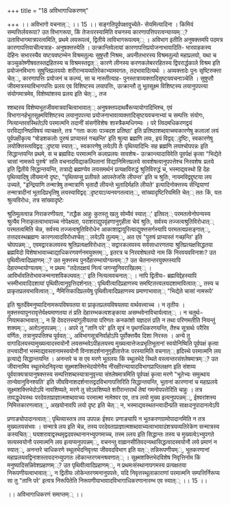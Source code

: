 +++
title = "18 अविभागाधिकरणम्"

+++
।। अविभागो वचनात्् ।। 15 ।। सङ्गतिपूर्वपक्षावुच्येते- सेयमित्यादिना । किमियं सम्पत्तिर्लयरूपा? उत विभागरूपा, किं तेजःपरस्यामिति वचनस्य कारणापत्तिपरत्वन्याय्यम््? उताविभागमात्रपरत्वमिति, प्रथमे लयरूपत्वं, द्वितीये त्वविभागरूपत्वम्् । अविभाग इतीति अनुषक्त्तमपि पदमत्र कारणापत्तिवाचीत्यत्राह- अनुषक्त्तस्येति । उत्क्रान्तिवेलायां कारणापत्तिप्रयोजनाभावादिति- भारवाहकस्य देहिनः सभारस्यैव यष्टयवष्टम्भेन विश्रमतुल्यः सुषुप्तौ निश्रमः, अपनीतभारस्य विश्रमतुल्यो महाप्रलयो, यथा च कञ्चुकोष्णीषवतस्तद्रहितस्य च विश्रमस्तद्वत्् कारणे लीनस्य करणकलेबररहितस्य द्विपरार्द्धकाले विश्रम इति प्रयोजनविभागः सुषुप्तिप्रलययोः शरीरान्वयव्यतिरेकाभ्यामवगतः, तदभावादित्यर्थः । अव्यक्त्तादेः पुनः सृष्टिरुक्त्ता चेत््, कारणापत्तिः प्रयोजनं च कल्प्यं, सा च नास्तीत्याह- पुनस्तत्राव्यक्त्तादिसृष्टयवचनाञ्चेति । सुषुप्तौ जीवमात्रस्याविभागपत्तिः प्रलय एव विशिष्टस्य लयापत्तिः, उत्क्रान्तौ तु भूतसूक्ष्म विशिष्टस्य लयानुपपत्त्या संयोगमात्रमेव, विशेष्यांशस्य प्रलय इति चेत््, तज

श्शब्दस्य विशेष्यभूतजीवमात्रवाचित्वाभावात्् अनुषक्त्तपदाथर्वैरूप्यायोगादिभिश्च, एवं विभागानर्हभूतसूक्ष्मविशिष्टस्य लयानुपपत्त्या प्रयोजनाभावाव्यक्त्तादिसृष्टयवचनाभ्यां च सम्पत्तिः संयोगः, नित्यान्तरवस्थितेऽपि परमात्मनि तदानीं संसर्गविशेषः शास्त्रैकमधिगम्यः । परे त्विदमधिकरणद्वयं परविद्यानिष्ठविषयं व्याचक्षते, तत्र "गताः कलाः पञ्चदश प्रतिष्ठा' इति प्रतिष्ठाशब्दवाच्स्वकारणेषु कलालां लयं पूर्वपक्षीकृत्य "षोडशकलोः पुरुषं प्राप्यास्तं गच्छन्ति' इति श्रुत्या ब्रह्मणि लयः, इयं विद्वद््दृष्टिः, स्वकारणेषु लयोक्त्तिस्त्वविद्वद््दृष्टया स्यात््, स्वकारणेषु लयेऽपि तैः पृथिव्यादिभिः सह ब्रह्मणि लयश्चोपपन्नः इति सिद्धान्तयन्ति प्रथमे, स च ब्रह्मविदः परमात्मनि कलाप्रलयः सावशेषः- उत्क्रान्त्यादाविवेति पूवर्पक्षं कृत्वा "भिद्येते चासां नामरूपे पुरुषे' सति वचनादविद्याकल्पितानां विद्यानिमित्तप्रलये सावशेषत्वानुपपत्तेश्च निरवशेषः प्रलये इति द्वितीये सिद्धान्तयन्ति, तत्राद्ये ब्रह्मण्येव लयसमर्थनं प्रत्यक्षविरुद्धं श्रुतिविरुद्धं च, भस्माद्यवस्थो हि देहः पृथिव्यादिषु लीयमानो दृष्टः, "पृथिव्यप्सु प्रलीयते आपस्तेजसि लीयन्त' इति च श्रुतिः, नायमविद्वद्दृष्टया लय उच्यते, "इन्द्रियाणि तन्मात्रेषु तन्मात्राणि भृतादौ लीयन्ते भूतादिर्महति लीयते' इत्यादिनोक्त्तस्य सेन्द्रियाणां तन्मात्रादीनां भूतादिप्रभृतिषु लयस्याविद्वद््दृष्टयाऽप्यनवगतत्वात््, सांख्यादृष्टिरियमिति चेत्् ततः किं, यतः श्रुत्यविरोधः, तत्र सांख्यादृष्टेः

श्रुतिमूलत्वान्न निराकरणीयता, "तद्धैक आहुः कुतस्तु खलु सोम्यैवं स्यात््' इतिवत्् परमतत्वेनोपन्यस्य श्रुत्यैव निराकृतत्वाभावाच्च नोपेक्ष्यता, पराशराद्युपवृंहणानुगृहीता चेयं श्रुतिः, सर्वस्य तज्जत्वश्रुतिविरोधात्् परमतत्वमिति चेन्न, सर्वस्य तज्जत्वश्रुतिविरोधेन आकाशाद्वायुरित्याद्युक्त्तसर्गस्यापि परमतत्वप्रसङ्गात््, तत्तदवस्थब्रह्मणः कारणत्वादविरोधश्चेत्् लयेऽपि तुल्यम््, अत एव "पुरुषं प्राप्यास्तं गच्छन्ति' इति चोपपन्नम््, एवमद्वारकलयस्य श्रुतिप्रत्यक्षविरोधात्् सद्वारकलयस्य सर्वसाधारणतया श्रुतिप्रत्यक्षसिद्धतया ब्रह्मविदो विशेषाभावाच्चाद्याधिकरणवर्णनमयुक्त्तम््, इतरत्र च निरवशेषलयो नाम किं निरवयवविनाशः? उत पृथिवीत्वादिप्रहाणम््? उत मुक्त्तस्य पुनर्देहारम्भायोग्यत्वम््? उत चेतनान्तरयुक्त्तस्यापि देहारम्भायोग्यत्वम््, न प्रथमः "तदेतदक्षयं नित्यं जगन्सुनिवराखिलम्् । आविर्भावतिरोभावजन्मनाशविकल्पवत््' इति नित्यत्ववचनात्् । नापि द्वितीयः- ब्रह्मविद्देहस्यापि भस्मीभावादिदशायां पृथिवीत्वानुवृत्तिदर्शनात्् पृथिवीत्वादिप्रहाणस्य समष्टितत्त्वलयदशामावित्वात््, तस्य च प्राकृतप्रलयभावित्वात््, नैमित्तिकादिप्रलयेषु पृथिवीत्वादिप्रहाणस्य प्रमाणाभावात्् "भिद्येते चासां नामरूपे'

इति श्रुतर्देवेमनुष्यादिनामरूपविषयतया वा प्राकृतप्रलयविषयतया वार्थवत्त्वाच्च । न तृतीयः । मुक्त्तस्यापुनरावृत्तेर्वक्ष्यमाणतया तं प्रति देहारम्भकत्वशङ्काया असम्भवेनाविचार्यत्वात्् । न चतुर्थः- नियामकाभावात््, न हि देवदत्तस्यांगुलीयतया परिणतः कनकांशो यज्ञदत्तं प्रति न तथा परिणमतीति नियन्तुं शक्यम््, अतोऽनुपपन्नम्् । अपरे तु "तानि परे' इति सूत्रं न पृथगधिकरणयन्ति, तैश्च सूत्रार्थः परैरिव वर्णितः, तत्रानुपपत्तिश्च पूर्ववत््, अविभागसूत्रनिर्वाहोऽपि पूर्वोक्त्तयैव दिशा निरस्तः । अन्ये तु वागादिलयस्यामुख्यत्वादस्वयोनौ लयसम्भवेऽपीहलयस्य मुख्यत्वात्तेजःप्रभृतिभूतानां स्वयोनिष्विति पूर्वपक्षं कृत्वा तन्त्वादीनां भस्माद्यवस्तानामस्वयोनौ विनाशदर्शनानुगृहीतात्तेजः परस्यामिति वचनात्् हृदिस्थे परमात्मनि लय इत्याद्ये सिद्धान्तयन्ति । अनन्तरे च स एव मरणे भूतलयः किं स्थूलभेदे स्थिते वस्त्वन्तरसंश्लेषमात्रम््? उत जीवानामिव स्थूलभेदनिवृत्त्या सूक्ष्मशक्त्तिभेदयोगेनैव नीरक्षीरन्यायादविभागप्राप्तिलक्षण इति संशय्य पूर्ववाक्यत्रायानुषक्त्तस्य सम्पत्तिशब्दस्यात्रानुवृत्त्या संश्लेषमात्रमिति पूर्वपक्षं कृत्वा मरणे "भूतेभ्यः समुत्थाय तान्येवानुविनश्यति' इति जीवविनाशदर्शनात्तद्वदविभागापत्तिरिति सिद्धान्तयन्ति, भूतानां कारणानां च महाप्रलये सूक्ष्मशक्त्तिभेदोऽपि नावशिष्यते, मरणे तु सोऽवशिष्यते शरीरान्तरार्थं तेषां गमनोपपत्तेरिति चाहुः । तत्र तावद्धृधेयस्थः परदेवताप्राज्ञात्मशब्दवाच्यः परमात्मा नामेश्वर एव, तत्र लयो मुख्य इत्यनुपपन्नम््, ईश्वरांशस्य निमित्तकारणत्वात््, अखयोनावपि लयो दृष्ट इति चेत्् न, भस्माद्यवस्थतन्त्वादीन्प्रति साक्षःदनुपादानत्वेऽपि

प्रणाङ्योपादानत्वात्् पृथिव्यास्तत्र लय उपपन्नः ईश्वरः प्रणाङ्यापि न भूतकरणग्रामोपादानमिति न तत्र मुख्यलयसंभवः । सन्मात्रे लय इति चेन्न, तस्य परदेवताप्राज्ञात्मशब्दवाच्यत्वाभावादंशत्रयव्यतिरेकेण सन्मात्रस्य कस्यचित्् घयशरावाद्वस्थमृद्वदवस्थानानभ्युपगमाच्च, तस्म ल्लय इति सिद्धान्तः तस्य च मुख्यत्वेऽभ्युपगते सत्यस्वयोनौ परमात्मनि लय इत्यप्यनुपपन्नम््, वचनन्तु वाह्मनसीतिवदन्यथासिद्धत्वादस्वयोनौ लये प्रमाणं न स्यात््, अनन्तरे चाधिकरणे स्थूलभेदनिवृत्त्या जीववदविभाग इति यत्् तन्निरूपणीयम््, भूतकरणानां महाप्रलयवद्विनाशस्तावदनभ्युपगतः लोकान्तरगमनश्रवणात्् । सूक्ष्मशक्त्तिभेदविशेष निवृत्तिर्नाम किं मनुष्यादिसन्निवेशप्रहाणम््? उत पृथिवीत्वादिप्रहाणम््, न प्रथमःसंस्थानापगमस्य प्रत्यक्षतया निरूपणीयत्वाभावात््, न द्वितीयः लोकेन्तरगमनानुपपत्तेः, यदि निवृत्तस्थूलाकाराणां परमात्मनि सम्पत्तिर्निरूप्य सा तु "तानि परे' इत्यत्र निरूपितेति निरूपणीयाभावादविभागाधिकरणानारम्भ एव स्यात्् ।। 15 ।।

।। अविभागाधिकरणं समाप्तम्् ।।

